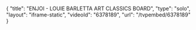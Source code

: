 {
    "title": "ENJOI -  LOUIE BARLETTA ART CLASSICS BOARD",
    "type": "solo",
    "layout": "iframe-static",
    "videoId": "6378189",
    "url": "\/tvpembed\/6378189"
}